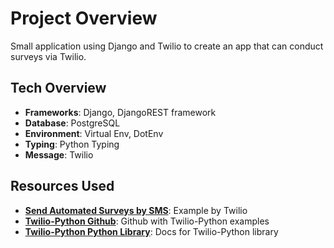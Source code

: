 # Project Overview 

Small application using Django and Twilio to create an app that can conduct surveys via Twilio. 

## Tech Overview 
- **Frameworks**: Django, DjangoREST framework
- **Database**: PostgreSQL
- **Environment**: Virtual Env, DotEnv
- **Typing**: Python Typing
- **Message**: Twilio

## Resources Used 
- **[Send Automated Surveys by SMS](https://www.twilio.com/en-us/blog/send-automated-surveys-sms-python-twilio)**: Example by Twilio
- **[Twilio-Python Github](https://github.com/twilio/twilio-python?tab=readme-ov-file)**: Github with Twilio-Python examples
- **[Twilio-Python Python Library](https://twilio.com/docs/libraries/reference/twilio-python/)**: Docs for Twilio-Python library